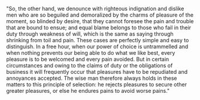 "So, the other hand, we denounce with righteous indignation and dislike men who are so beguiled and demoralized by the charms of pleasure
of the moment, so blinded by desire, that they cannot foresee the pain and trouble that are bound to ensue; and equal blame belongs to those
who fail in their duty through weakness of will, which is the same as saying through shrinking from toil and pain. These cases are
perfectly simple and easy to distinguish. In a free hour, when our power of choice is untrammelled and when nothing prevents our being able to
do what we like best, every pleasure is to be welcomed and every pain avoided. But in certain circumstances and owing to the claims of duty
or the obligations of business it will frequently occur that pleasures have to be repudiated and annoyances accepted. The wise man
therefore always holds in these matters to this principle of selection: he rejects pleasures to secure other greater pleasures, or
else he endures pains to avoid worse pains."
    